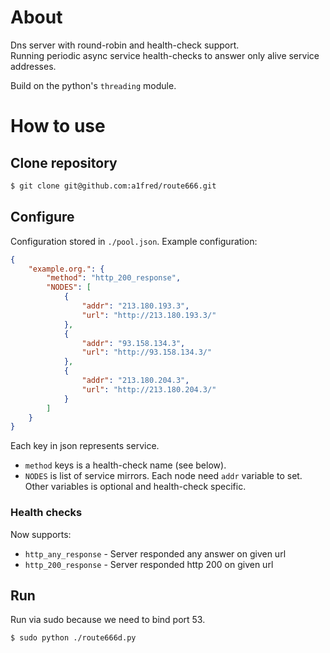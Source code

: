 # About
Dns server with round-robin and health-check support.  
Running periodic async service health-checks to answer only alive service addresses.

Build on the python's `threading` module.

# How to use
## Clone repository
```bash
$ git clone git@github.com:a1fred/route666.git
```

## Configure
Configuration stored in `./pool.json`.
Example configuration:
```json
{
    "example.org.": {
        "method": "http_200_response",
        "NODES": [
            {
                "addr": "213.180.193.3",
                "url": "http://213.180.193.3/"
            },
            {
                "addr": "93.158.134.3",
                "url": "http://93.158.134.3/"
            },
            {
                "addr": "213.180.204.3",
                "url": "http://213.180.204.3/"
            }
        ]
    }
}
```

Each key in json represents service. 
* `method` keys is a health-check name (see below). 
* `NODES` is list of service mirrors. Each node need `addr` variable to set. Other variables is optional and health-check specific.

### Health checks
Now supports:
* `http_any_response` - Server responded any answer on given url
* `http_200_response` - Server responded http 200 on given url

## Run
Run via sudo because we need to bind port 53.

```bash
$ sudo python ./route666d.py
```
